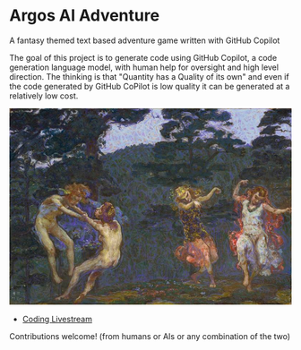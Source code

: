 # Argos AI Adventure
A fantasy themed text based adventure game written with GitHub Copilot

The goal of this project is to generate code using GitHub Copilot, a code generation language model, with human help for oversight and high level direction. The thinking is that "Quantity has a Quality of its own" and even if the code generated by GitHub CoPilot is low quality it can be generated at a relatively low cost.

![Martin Brandenburg Elfenreigen](img/Martin_Brandenburg_Elfenreigen_c1906-1909.jpg)

- [Coding Livestream](https://odysee.com/@argosopentech:7/Argos-AI-Adventure-Coding-Livestream:c)

Contributions welcome! (from humans or AIs or any combination of the two)
